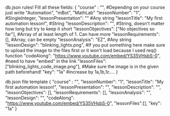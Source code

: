 db.json rules!
Fill all these fields:
{
"course" : "", #Depending on your course just write "Automation", "mBot", "MathLab"
"lessonNumber": "1", #SingleInteger,
"lessonPresentation": "" #Any string
"lessonTitle": "My first automation lesson!", #String
"lessonDescription": "", #String, doesn't matter how long but try to keep it short
"lessonObjectives": ["No objectives so far"], #Array of at least length of 1. Can have more
"lessonRequirements": [], #Array, can be empty
"lessonAnalysis": "EZ", #Any string
"lessonDesign": "blinking_lights.png", #If you put something here make sure to upload the image to the files first or it won't load because I used req() function
"codeAlong": "https://www.youtube.com/embed/YS35VHsbS-0", #need to have "embed" in the link
"lessonFiles":["blinking_lights_code_image.png"], #Make sure the image is in the given path beforehand!
"key": "1a" #increase by 1a,1b,1c....
}

db.json file template
{
"course" : "",
"lessonNumber": "1",
"lessonTitle": "My first automation lesson!",
"lessonPresentation": "",
"lessonDescription": "",
"lessonObjectives": [],
"lessonRequirements": [],
"lessonAnalysis": "",
"lessonDesign": "",
"codeAlong": "https://www.youtube.com/embed/YS35VHsbS-0",
"lessonFiles":[],
"key": "1a"
}
